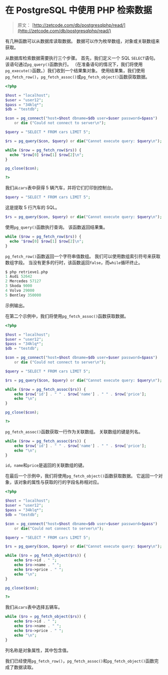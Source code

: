 # 在 PostgreSQL 中使用 PHP 检索数据

> 原文： [http://zetcode.com/db/postgresqlphp/read/](http://zetcode.com/db/postgresqlphp/read/)

有几种函数可以从数据库读取数据。 数据可以作为枚举数组，对象或关联数组来获取。

从数据库检索数据需要执行三个步骤。 首先，我们定义一个 SQL `SELECT`语句。 该语句通过`pg_query()`函数执行。 （在准备语句的情况下，我们将使用`pg_execute()`函数。）我们收到一个结果集对象。 使用结果集，我们使用`pg_fetch_row()`，`pg_fetch_assoc()`或`pg_fetch_object()`函数获取数据。

```php
<?php 

$host = "localhost"; 
$user = "user12"; 
$pass = "34klq*"; 
$db = "testdb"; 

$con = pg_connect("host=$host dbname=$db user=$user password=$pass")
    or die ("Could not connect to server\n"); 

$query = "SELECT * FROM cars LIMIT 5"; 

$rs = pg_query($con, $query) or die("Cannot execute query: $query\n");

while ($row = pg_fetch_row($rs)) {
  echo "$row[0] $row[1] $row[2]\n";
}

pg_close($con); 

?>

```

我们从`cars`表中获得 5 辆汽车，并将它们打印到控制台。

```php
$query = "SELECT * FROM cars LIMIT 5";

```

这是提取 5 行汽车的 SQL。

```php
$rs = pg_query($con, $query) or die("Cannot execute query: $query\n");

```

使用`pg_query()`函数执行查询。 该函数返回结果集。

```php
while ($row = pg_fetch_row($rs)) {
  echo "$row[0] $row[1] $row[2]\n";
}

```

`pg_fetch_row()`函数返回一个字符串值数组。 我们可以使用数组索引符号来获取数组字段。 当没有更多的行时，该函数返回`false`，而`while`循环终止。

```php
$ php retrieve1.php
1 Audi 52642
2 Mercedes 57127
3 Skoda 9000
4 Volvo 29000
5 Bentley 350000

```

示例输出。

在第二个示例中，我们将使用`pg_fetch_assoc()`函数获取数据。

```php
<?php 

$host = "localhost"; 
$user = "user12"; 
$pass = "34klq*"; 
$db = "testdb"; 

$con = pg_connect("host=$host dbname=$db user=$user password=$pass")
    or die ("Could not connect to server\n"); 

$query = "SELECT * FROM cars LIMIT 5"; 

$rs = pg_query($con, $query) or die("Cannot execute query: $query\n");

while ($row = pg_fetch_assoc($rs)) {
    echo $row['id'] . " " . $row['name'] . " " . $row['price'];
    echo "\n";
}

pg_close($con);

?>

```

`pg_fetch_assoc()`函数获取一行作为关联数组。 关联数组的键是列名。

```php
while ($row = pg_fetch_assoc($rs)) {
    echo $row['id'] . " " . $row['name'] . " " . $row['price'];
    echo "\n";
}

```

`id`，`name`和`price`是返回的关联数组的键。

在最后一个示例中，我们将使用`pg_fetch_object()`函数获取数据。 它返回一个对象，该对象的属性与获取的行的字段名称相对应。

```php
<?php 

$host = "localhost"; 
$user = "user12"; 
$pass = "34klq*"; 
$db = "testdb"; 

$con = pg_connect("host=$host dbname=$db user=$user password=$pass")
    or die("Could not connect to server\n"); 

$query = "SELECT * FROM cars LIMIT 5"; 

$rs = pg_query($con, $query) or die("Cannot execute query: $query\n");

while ($ro = pg_fetch_object($rs)) {
    echo $ro->id . " ";
    echo $ro->name . " ";
    echo $ro->price . " ";
    echo "\n";
}

pg_close($con); 

?>

```

我们从`cars`表中选择五辆车。

```php
while ($ro = pg_fetch_object($rs)) {
    echo $ro->id . " ";
    echo $ro->name . " ";
    echo $ro->price . " ";
    echo "\n";
}

```

列名称是对象属性，其中包含值。

我们已经使用`pg_fetch_row()`，`pg_fetch_assoc()`和`pg_fetch_object()`函数完成了数据读取。